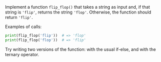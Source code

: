 
Implement a function `flip_flop()` that takes a string as input and, if that string is `'flip'`, returns the string `'flop'`. Otherwise, the function should return `'flip'`.

Examples of calls:

```python
print(flip_flop('flip'))  # => 'flop'
print(flip_flop('flop'))  # => 'flip'
```

Try writing two versions of the function: with the usual if-else, and with the ternary operator.
